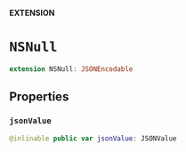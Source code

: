 **EXTENSION**

# `NSNull`
```swift
extension NSNull: JSONEncodable
```

## Properties
### `jsonValue`

```swift
@inlinable public var jsonValue: JSONValue
```
